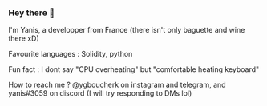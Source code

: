 ### Hey there 👋

I'm Yanis, a developper from France (there isn't only baguette and wine there xD)

Favourite languages : Solidity, python

Fun fact : I dont say "CPU overheating" but "comfortable heating keyboard"


How to reach me ? @ygboucherk on instagram and telegram, and yanis#3059 on discord (I will try responding to DMs lol)
